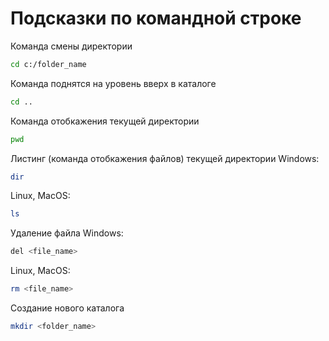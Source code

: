 # Подсказки по командной строке

Команда смены директории
```sh
cd c:/folder_name
```
Команда поднятся на уровень вверх в каталоге
```sh
cd ..
```
Команда отобкажения текущей директории
```sh
pwd
```

Листинг (команда отобкажения файлов) текущей директории
Windows:
```sh
dir
```
Linux, MacOS:
```sh
ls
```

Удаление файла
Windows:
```sh
del <file_name>
```
Linux, MacOS:
```sh
rm <file_name>
```
Создание нового каталога
```sh
mkdir <folder_name>
```
